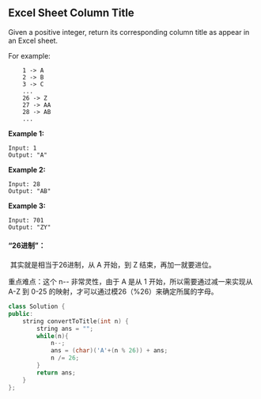 ## Excel Sheet Column Title

Given a positive integer, return its corresponding column title as appear in an Excel sheet.

For example:

```
    1 -> A
    2 -> B
    3 -> C
    ...
    26 -> Z
    27 -> AA
    28 -> AB 
    ...
```

**Example 1:**

```
Input: 1
Output: "A"
```

**Example 2:**

```
Input: 28
Output: "AB"
```

**Example 3:**

```
Input: 701
Output: "ZY"
```

#### “26进制”：

​		其实就是相当于26进制，从 A 开始，到 Z 结束，再加一就要进位。

重点难点：这个 n-- 非常灵性，由于 A 是从 1 开始，所以需要通过减一来实现从 A-Z 到 0-25 的映射，才可以通过模26（%26）来确定所属的字母。

```c++
class Solution {
public:
    string convertToTitle(int n) {
        string ans = "";
        while(n){
            n--;
            ans = (char)('A'+(n % 26)) + ans;
            n /= 26;
        }
        return ans;
    }
};
```

